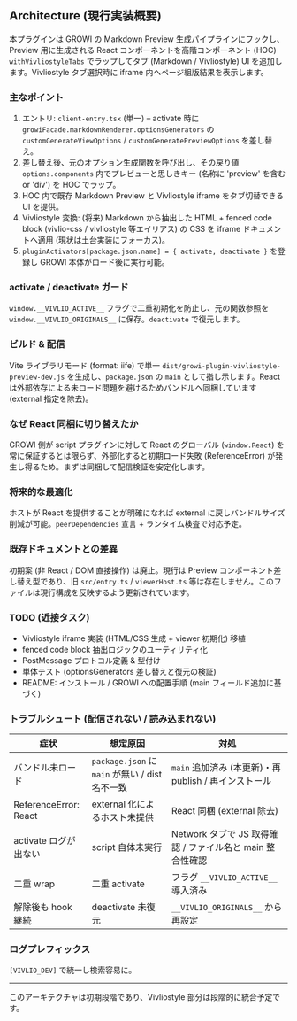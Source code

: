 ## Architecture (現行実装概要)

本プラグインは GROWI の Markdown Preview 生成パイプラインにフックし、Preview 用に生成される React コンポーネントを高階コンポーネント (HOC) `withVivliostyleTabs` でラップしてタブ (Markdown / Vivliostyle) UI を追加します。Vivliostyle タブ選択時に iframe 内へページ組版結果を表示します。

### 主なポイント
1. エントリ: `client-entry.tsx` (単一) – activate 時に `growiFacade.markdownRenderer.optionsGenerators` の `customGenerateViewOptions` / `customGeneratePreviewOptions` を差し替え。
2. 差し替え後、元のオプション生成関数を呼び出し、その戻り値 `options.components` 内でプレビューと思しきキー (名称に 'preview' を含む or 'div') を HOC でラップ。
3. HOC 内で既存 Markdown Preview と Vivliostyle iframe をタブ切替できる UI を提供。
4. Vivliostyle 変換: (将来) Markdown から抽出した HTML + fenced code block (vivlio-css / vivliostyle 等エイリアス) の CSS を iframe ドキュメントへ適用 (現状は土台実装にフォーカス)。
5. `pluginActivators[package.json.name] = { activate, deactivate }` を登録し GROWI 本体がロード後に実行可能。

### activate / deactivate ガード
`window.__VIVLIO_ACTIVE__` フラグで二重初期化を防止し、元の関数参照を `window.__VIVLIO_ORIGINALS__` に保存。`deactivate` で復元します。

### ビルド & 配信
Vite ライブラリモード (format: iife) で単一 `dist/growi-plugin-vivliostyle-preview-dev.js` を生成し、`package.json` の `main` として指し示します。React は外部依存による未ロード問題を避けるためバンドルへ同梱しています (external 指定を除去)。

### なぜ React 同梱に切り替えたか
GROWI 側が script プラグインに対して React のグローバル (`window.React`) を常に保証するとは限らず、外部化すると初期ロード失敗 (ReferenceError) が発生し得るため。まずは同梱して配信検証を安定化します。

### 将来的な最適化
ホストが React を提供することが明確になれば external に戻しバンドルサイズ削減が可能。`peerDependencies` 宣言 + ランタイム検査で対応予定。

### 既存ドキュメントとの差異
初期案 (非 React / DOM 直接操作) は廃止。現行は Preview コンポーネント差し替え型であり、旧 `src/entry.ts` / `viewerHost.ts` 等は存在しません。このファイルは現行構成を反映するよう更新されています。

### TODO (近接タスク)
- Vivliostyle iframe 実装 (HTML/CSS 生成 + viewer 初期化) 移植
- fenced code block 抽出ロジックのユーティリティ化
- PostMessage プロトコル定義 & 型付け
- 単体テスト (optionsGenerators 差し替えと復元の検証)
- README: インストール / GROWI への配置手順 (main フィールド追加に基づく)

### トラブルシュート (配信されない / 読み込まれない)
| 症状 | 想定原因 | 対処 |
|------|----------|------|
| バンドル未ロード | `package.json` に `main` が無い / dist 名不一致 | `main` 追加済み (本更新)・再 publish / 再インストール |
| ReferenceError: React | external 化によるホスト未提供 | React 同梱 (external 除去) |
| activate ログが出ない | script 自体未実行 | Network タブで JS 取得確認 / ファイル名と main 整合性確認 |
| 二重 wrap | 二重 activate | フラグ `__VIVLIO_ACTIVE__` 導入済み |
| 解除後も hook 継続 | deactivate 未復元 | `__VIVLIO_ORIGINALS__` から再設定 |

### ログプレフィックス
`[VIVLIO_DEV]` で統一し検索容易に。

---
このアーキテクチャは初期段階であり、Vivliostyle 部分は段階的に統合予定です。
```
